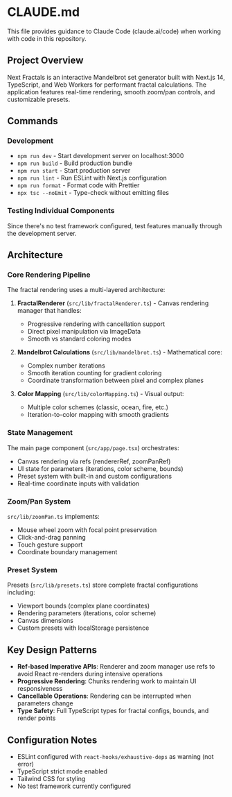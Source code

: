 # CLAUDE.md

This file provides guidance to Claude Code (claude.ai/code) when working with code in this repository.

## Project Overview

Next Fractals is an interactive Mandelbrot set generator built with Next.js 14, TypeScript, and Web Workers for performant fractal calculations. The application features real-time rendering, smooth zoom/pan controls, and customizable presets.

## Commands

### Development
- `npm run dev` - Start development server on localhost:3000
- `npm run build` - Build production bundle
- `npm run start` - Start production server
- `npm run lint` - Run ESLint with Next.js configuration
- `npm run format` - Format code with Prettier
- `npx tsc --noEmit` - Type-check without emitting files

### Testing Individual Components
Since there's no test framework configured, test features manually through the development server.

## Architecture

### Core Rendering Pipeline
The fractal rendering uses a multi-layered architecture:

1. **FractalRenderer** (`src/lib/fractalRenderer.ts`) - Canvas rendering manager that handles:
   - Progressive rendering with cancellation support
   - Direct pixel manipulation via ImageData
   - Smooth vs standard coloring modes

2. **Mandelbrot Calculations** (`src/lib/mandelbrot.ts`) - Mathematical core:
   - Complex number iterations
   - Smooth iteration counting for gradient coloring
   - Coordinate transformation between pixel and complex planes

3. **Color Mapping** (`src/lib/colorMapping.ts`) - Visual output:
   - Multiple color schemes (classic, ocean, fire, etc.)
   - Iteration-to-color mapping with smooth gradients

### State Management
The main page component (`src/app/page.tsx`) orchestrates:
- Canvas rendering via refs (rendererRef, zoomPanRef)
- UI state for parameters (iterations, color scheme, bounds)
- Preset system with built-in and custom configurations
- Real-time coordinate inputs with validation

### Zoom/Pan System
`src/lib/zoomPan.ts` implements:
- Mouse wheel zoom with focal point preservation
- Click-and-drag panning
- Touch gesture support
- Coordinate boundary management

### Preset System
Presets (`src/lib/presets.ts`) store complete fractal configurations including:
- Viewport bounds (complex plane coordinates)
- Rendering parameters (iterations, color scheme)
- Canvas dimensions
- Custom presets with localStorage persistence

## Key Design Patterns

- **Ref-based Imperative APIs**: Renderer and zoom manager use refs to avoid React re-renders during intensive operations
- **Progressive Rendering**: Chunks rendering work to maintain UI responsiveness
- **Cancellable Operations**: Rendering can be interrupted when parameters change
- **Type Safety**: Full TypeScript types for fractal configs, bounds, and render points

## Configuration Notes

- ESLint configured with `react-hooks/exhaustive-deps` as warning (not error)
- TypeScript strict mode enabled
- Tailwind CSS for styling
- No test framework currently configured